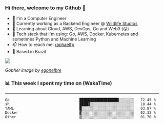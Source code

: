 ### Hi there, welcome to my Github 👋

- 📖 I'm a Computer Engineer
- 🔭 Currently working as a Backend Engineer @ [Wildlife Studios](https://wildlifestudios.com/)
- 🌱 Learning about Cloud, AWS, DevOps, Go and Web3 (😲)
- 🚀 Tech stack that I'm using: Go, AWS, Docker, Kubernetes and sometimes Python and Machine Learning
- 📫 How to reach me: [raphaelfp](https://linkedin.com/in/raphaelfp)
- 🏡 Based in Brazil

![](https://github.com/raphaelfp/gophers/blob/master/.thumb/animation/morning-coffee-3x.gif)

*Gopher image by [egonelbre](https://github.com/egonelbre/)*

### 📊 This week I spent my time on (WakaTime)

---

<!--START_SECTION:waka-->

```text
Go                                ██████████████████░░░░░░░   72.45 %
sh                                ████▓░░░░░░░░░░░░░░░░░░░░   18.44 %
YAML                              █░░░░░░░░░░░░░░░░░░░░░░░░   03.87 %
Docker                            ▓░░░░░░░░░░░░░░░░░░░░░░░░   02.33 %
Other                             ▒░░░░░░░░░░░░░░░░░░░░░░░░   01.70 %
```

<!--END_SECTION:waka-->
